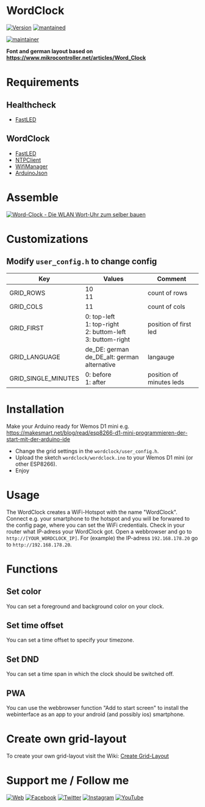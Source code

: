 # WordClock
[![Version](https://img.shields.io/badge/version-4.0.0-green.svg?style=for-the-badge)](#) [![mantained](https://img.shields.io/maintenance/yes/2020.svg?style=for-the-badge)](#)

[![maintainer](https://img.shields.io/badge/maintainer-Goran%20Zunic%20%40panbachi-blue.svg?style=for-the-badge)](https://www.panbachi.de)

**Font and german layout based on https://www.mikrocontroller.net/articles/Word_Clock** 

# Requirements

## Healthcheck
* [FastLED](https://github.com/FastLED/FastLED)

## WordClock
* [FastLED](https://github.com/FastLED/FastLED)
* [NTPClient](https://github.com/arduino-libraries/NTPClient)
* [WifiManager](https://github.com/tzapu/WiFiManager)
* [ArduinoJson](https://github.com/bblanchon/ArduinoJson)

# Assemble
[![Word-Clock - Die WLAN Wort-Uhr zum selber bauen](https://img.youtube.com/vi/FvAM1t0tISE/0.jpg)](https://www.youtube.com/watch?v=FvAM1t0tISE)

# Customizations
## Modify `user_config.h` to change config
| Key                 | Values                                                           | Comment                  |
|---------------------|------------------------------------------------------------------|--------------------------|
| GRID_ROWS           | 10<br>11                                                         | count of rows            |
| GRID_COLS           | 11                                                               | count of cols            |
| GRID_FIRST          | 0: top-left<br>1: top-right<br>2: buttom-left<br>3: buttom-right | position of first led    |
| GRID_LANGUAGE       | de_DE: german<br>de_DE_alt: german alternative                   | langauge                 |
| GRID_SINGLE_MINUTES | 0: before<br>1: after                                            | position of minutes leds |

# Installation
Make your Arduino ready for Wemos D1 mini e.g. https://makesmart.net/blog/read/esp8266-d1-mini-programmieren-der-start-mit-der-arduino-ide
- Change the grid settings in the `wordclock/user_config.h`.
- Upload the sketch `wordclock/wordclock.ino` to your Wemos D1 mini (or other ESP8266).
- Enjoy

# Usage
The WordClock creates a WiFi-Hotspot with the name "WordClock". Connect e.g. your smartphone to the hotspot and you will be forwared to the config page, where you can set the WiFi credentials.
Check in your router what IP-adress your WordClock got. Open a webbrowser and go to `http://[YOUR_WORDCLOCK_IP]`. For (example) the IP-adress `192.168.178.20` go to `http://192.168.178.20`.

# Functions

## Set color
You can set a foreground and background color on your clock.

## Set time offset
You can set a time offset to specify your timezone.

## Set DND
You can set a time span in which the clock should be switched off.

## PWA
You can use the webbrowser function "Add to start screen" to install the webinterface as an app to your android (and possibly ios) smartphone.

# Create own grid-layout
To create your own grid-layout visit the Wiki: [Create Grid-Layout](https://github.com/panbachi/wordclock/wiki/Create-Grid-Layout)

# Support me / Follow me
[![Web](https://img.shields.io/badge/www-panbachi.de-blue.svg?style=flat-square&colorB=3d72a8&colorA=333333)](https://www.panbachi.de)
[![Facebook](https://img.shields.io/badge/-%40panbachi.de-blue.svg?style=flat-square&logo=facebook&colorB=3B5998&colorA=333333)](https://www.facebook.com/panbachi.de/)
[![Twitter](https://img.shields.io/badge/-%40panbachi.de-blue.svg?style=flat-square&logo=twitter&colorB=1DA1F2&colorA=333333)](https://twitter.com/panbachi)
[![Instagram](https://img.shields.io/badge/-%40panbachi.de-blue.svg?style=flat-square&logo=instagram&colorB=E4405F&colorA=333333)](http://instagram.com/panbachi.de)
[![YouTube](https://img.shields.io/badge/-%40panbachi.de-blue.svg?style=flat-square&logo=youtube&colorB=FF0000&colorA=333333)](https://www.youtube.com/channel/UCO7f2L7ZsDCpOtRfKnPqNow)
